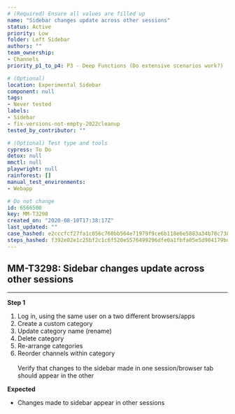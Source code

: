 ```yaml
---
# (Required) Ensure all values are filled up
name: "Sidebar changes update across other sessions"
status: Active
priority: Low
folder: Left Sidebar
authors: ""
team_ownership: 
- Channels
priority_p1_to_p4: P3 - Deep Functions (Do extensive scenarios work?)

# (Optional)
location: Experimental Sidebar
component: null
tags: 
- Never tested
labels: 
- Sidebar
- fix-versions-not-empty-2022cleanup
tested_by_contributor: ""

# (Optional) Test type and tools
cypress: To Do
detox: null
mmctl: null
playwright: null
rainforest: []
manual_test_environments: 
- Webapp

# Do not change
id: 6566500
key: MM-T3298
created_on: "2020-08-10T17:38:17Z"
last_updated: ""
case_hashed: e2cccfcf27fa1c056c760bb564e71979f9ce6b118e6e5883a34b78c73896509fa3449a24a8532a80e4c34ec3e5e87ef1
steps_hashed: f392e02e1c25bf2c1c6f520e5576499296dfe0a1fbfa05e5d904179bde32eb79f5187ff957bc2d3c3a4bde556631f875
---
```


<!-- (Auto-generated) Based on frontmatter's "key" and "name" -->

## MM-T3298: Sidebar changes update across other sessions

---

**Step 1**

1. Log in, using the same user on a two different browsers/apps
2. Create a custom category
3. Update category name (rename)
4. Delete category
5. Re-arrange categories
6. Reorder channels within category
   \
   \
   Verify that changes to the sidebar made in one session/browser tab should appear in the other

**Expected**

- Changes made to sidebar appear in other sessions

